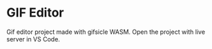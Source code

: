 # GIF Editor

Gif editor project made with gifsicle WASM.
Open the project with live server in VS Code.